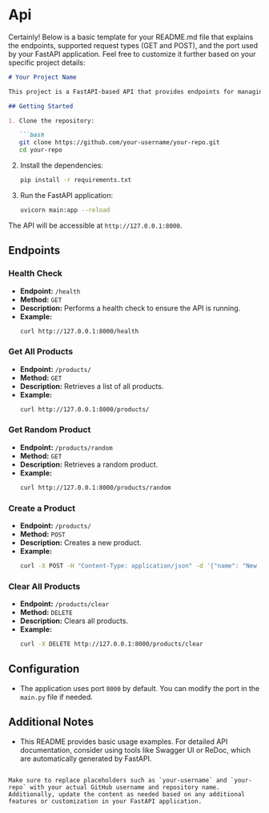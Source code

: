 # Api
Certainly! Below is a basic template for your README.md file that explains the endpoints, supported request types (GET and POST), and the port used by your FastAPI application. Feel free to customize it further based on your specific project details:

```markdown
# Your Project Name

This project is a FastAPI-based API that provides endpoints for managing products. It includes basic CRUD operations (Create, Read, Update, Delete) for product entities.

## Getting Started

1. Clone the repository:

   ```bash
   git clone https://github.com/your-username/your-repo.git
   cd your-repo
   ```

2. Install the dependencies:

   ```bash
   pip install -r requirements.txt
   ```

3. Run the FastAPI application:

   ```bash
   uvicorn main:app --reload
   ```

The API will be accessible at `http://127.0.0.1:8000`.

## Endpoints

### Health Check

- **Endpoint:** `/health`
- **Method:** `GET`
- **Description:** Performs a health check to ensure the API is running.
- **Example:**
  ```bash
  curl http://127.0.0.1:8000/health
  ```

### Get All Products

- **Endpoint:** `/products/`
- **Method:** `GET`
- **Description:** Retrieves a list of all products.
- **Example:**
  ```bash
  curl http://127.0.0.1:8000/products/
  ```

### Get Random Product

- **Endpoint:** `/products/random`
- **Method:** `GET`
- **Description:** Retrieves a random product.
- **Example:**
  ```bash
  curl http://127.0.0.1:8000/products/random
  ```

### Create a Product

- **Endpoint:** `/products/`
- **Method:** `POST`
- **Description:** Creates a new product.
- **Example:**
  ```bash
  curl -X POST -H "Content-Type: application/json" -d '{"name": "New Product", "price": 123.45}' http://127.0.0.1:8000/products/
  ```

### Clear All Products

- **Endpoint:** `/products/clear`
- **Method:** `DELETE`
- **Description:** Clears all products.
- **Example:**
  ```bash
  curl -X DELETE http://127.0.0.1:8000/products/clear
  ```

## Configuration

- The application uses port `8000` by default. You can modify the port in the `main.py` file if needed.

## Additional Notes

- This README provides basic usage examples. For detailed API documentation, consider using tools like Swagger UI or ReDoc, which are automatically generated by FastAPI.

```

Make sure to replace placeholders such as `your-username` and `your-repo` with your actual GitHub username and repository name. Additionally, update the content as needed based on any additional features or customization in your FastAPI application.
